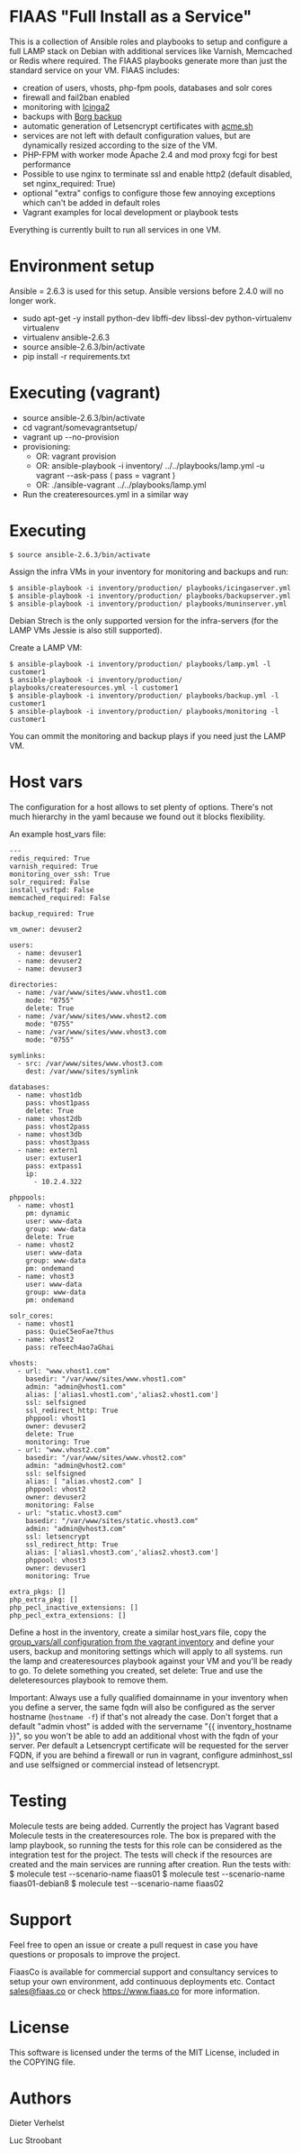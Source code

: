 FIAAS "Full Install as a Service"
=================================

This is a collection of Ansible roles and playbooks to setup and configure a full LAMP stack on Debian with additional services like Varnish, Memcached or Redis where required. The FIAAS playbooks generate more than just the standard service on your VM.
FIAAS includes:
  * creation of users, vhosts, php-fpm pools, databases and solr cores
  * firewall and fail2ban enabled
  * monitoring with [Icinga2](https://www.icinga.org/)
  * backups with [Borg backup](https://github.com/borgbackup)
  * automatic generation of Letsencrypt certificates with [acme.sh](https://github.com/Neilpang/acme.sh)
  * services are not left with default configuration values, but are dynamically resized according to the size of the VM.
  * PHP-FPM with worker mode Apache 2.4 and mod proxy fcgi for best performance
  * Possible to use nginx to terminate ssl and enable http2 (default disabled, set nginx\_required: True)
  * optional "extra" configs to configure those few annoying exceptions which can't be added in default roles
  * Vagrant examples for local development or playbook tests

Everything is currently built to run all services in one VM.

Environment setup
=================

Ansible = 2.6.3 is used for this setup. Ansible versions before 2.4.0 will no longer work.

  * sudo apt-get -y install python-dev libffi-dev libssl-dev python-virtualenv virtualenv
  * virtualenv ansible-2.6.3
  * source ansible-2.6.3/bin/activate
  * pip install -r requirements.txt

Executing (vagrant)
===================

  * source ansible-2.6.3/bin/activate
  * cd vagrant/somevagrantsetup/
  * vagrant up --no-provision
  * provisioning:
    * OR: vagrant provision
    * OR: ansible-playbook -i inventory/ ../../playbooks/lamp.yml -u vagrant --ask-pass ( pass = vagrant )
    * OR: ./ansible-vagrant ../../playbooks/lamp.yml
  * Run the createresources.yml in a similar way


Executing
=========

```
$ source ansible-2.6.3/bin/activate
```

Assign the infra VMs in your inventory for monitoring and backups and run:
```
$ ansible-playbook -i inventory/production/ playbooks/icingaserver.yml
$ ansible-playbook -i inventory/production/ playbooks/backupserver.yml
$ ansible-playbook -i inventory/production/ playbooks/muninserver.yml
```
Debian Strech is the only supported version for the infra-servers (for the LAMP VMs Jessie is also still supported).

Create a LAMP VM:
```
$ ansible-playbook -i inventory/production/ playbooks/lamp.yml -l customer1
$ ansible-playbook -i inventory/production/ playbooks/createresources.yml -l customer1
$ ansible-playbook -i inventory/production/ playbooks/backup.yml -l customer1
$ ansible-playbook -i inventory/production/ playbooks/monitoring -l customer1
```

You can ommit the monitoring and backup plays if you need just the LAMP VM.

Host vars
=========

The configuration for a host allows to set plenty of options. There's not much hierarchy in the yaml because we found out it blocks flexibility.

An example host\_vars file:

```
---
redis_required: True
varnish_required: True 
monitoring_over_ssh: True
solr_required: False
install_vsftpd: False
memcached_required: False

backup_required: True

vm_owner: devuser2

users:
  - name: devuser1
  - name: devuser2
  - name: devuser3

directories:
  - name: /var/www/sites/www.vhost1.com
    mode: "0755"
    delete: True
  - name: /var/www/sites/www.vhost2.com
    mode: "0755"
  - name: /var/www/sites/www.vhost3.com
    mode: "0755"

symlinks:
  - src: /var/www/sites/www.vhost3.com
    dest: /var/www/sites/symlink

databases:
  - name: vhost1db
    pass: vhost1pass
    delete: True
  - name: vhost2db
    pass: vhost2pass
  - name: vhost3db
    pass: vhost3pass
  - name: extern1
    user: extuser1
    pass: extpass1
    ip:
      - 10.2.4.322

phppools:
  - name: vhost1 
    pm: dynamic
    user: www-data
    group: www-data
    delete: True
  - name: vhost2
    user: www-data
    group: www-data
    pm: ondemand
  - name: vhost3 
    user: www-data
    group: www-data
    pm: ondemand

solr_cores:
  - name: vhost1
    pass: QuieC5eoFae7thus
  - name: vhost2
    pass: reTeech4ao7aGhai

vhosts:
  - url: "www.vhost1.com"
    basedir: "/var/www/sites/www.vhost1.com"
    admin: "admin@vhost1.com"
    alias: ['alias1.vhost1.com','alias2.vhost1.com']
    ssl: selfsigned
    ssl_redirect_http: True
    phppool: vhost1
    owner: devuser2
    delete: True
    monitoring: True
  - url: "www.vhost2.com"
    basedir: "/var/www/sites/www.vhost2.com"
    admin: "admin@vhost2.com"
    ssl: selfsigned
    alias: [ "alias.vhost2.com" ]
    phppool: vhost2
    owner: devuser2
    monitoring: False
  - url: "static.vhost3.com"
    basedir: "/var/www/sites/static.vhost3.com"
    admin: "admin@vhost3.com"
    ssl: letsencrypt
    ssl_redirect_http: True
    alias: ['alias1.vhost3.com','alias2.vhost3.com']
    phppool: vhost3
    owner: devuser1
    monitoring: True

extra_pkgs: []
php_extra_pkg: []
php_pecl_inactive_extensions: []
php_pecl_extra_extensions: []
```
Define a host in the inventory, create a similar host\_vars file, copy the [group\_vars/all configuration from the vagrant inventory](https://github.com/FiaasCo/fiaas/tree/master/vagrant/vagrant/inventory/group_vars/all) and define your users, backup and monitoring settings which will apply to all systems.
run the lamp and createresources playbook against your VM and you'll be ready to go.
To delete something you created, set delete: True and use the deleteresources playbook to remove them. 

Important:
Always use a fully qualified domainname in your inventory when you define a server, the same fqdn will also be configured as the server hostname (`hostname -f`) if that's not already the case. Don't forget that a default "admin vhost" is added with the servername "{{ inventory\_hostname }}", so you won't be able to add an additional vhost with the fqdn of your server. Per default a Letsencrypt certificate will be requested for the server FQDN, if you are behind a firewall or run in vagrant, configure adminhost\_ssl and use selfsigned or commercial instead of letsencrypt.

Testing
=======
Molecule tests are being added.
Currently the project has Vagrant based Molecule tests in the createresources role. The box is prepared with the lamp playbook, so running the tests for this role can be considered as the integration test for the project. The tests will check if the resources are created and the main services are running after creation.
Run the tests with:
$ molecule test --scenario-name fiaas01
$ molecule test --scenario-name fiaas01-debian8
$ molecule test --scenario-name fiaas02

Support
=======
Feel free to open an issue or create a pull request in case you have questions or proposals to improve the project.

FiaasCo is available for commercial support and consultancy services to setup your own environment, add continuous deployments etc. Contact sales@fiaas.co or check https://www.fiaas.co for more information.

License
=======
This software is licensed under the terms of the MIT License, included in the COPYING file.

Authors
=======

Dieter Verhelst

Luc Stroobant

